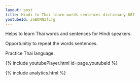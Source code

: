 ```yaml
---
layout: post
title: Hindi to Thai learn words sentences dictionary 887 
youtubeId: JaBDNNzfLTg
---
```

 
 
Helps to learn Thai words and sentences for Hindi speakers.

Opportunitiy to repeat the words sentences. 

Practice Thai language. 
 
{% include youtubePlayer.html id=page.youtubeId %}
 
 
{% include analytics.html %}